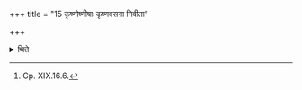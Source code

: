+++
title = "15 कृष्णोष्णीषाः कृष्णवसना निवीता"

+++

<details><summary>थिते</summary>

15. At the time of the offering of these breads, the priests wearing black turbans, black garments and with their sacred threads hanging around the neck[^1] perform the ritual.  

[^1]: Cp. XIX.16.6.  
</details>
